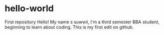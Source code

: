 # hello-world
First repository
Hello! My name s suwwii, I'm a third semester BBA student, beginning to learn about coding. 
This is my first edit on github.
